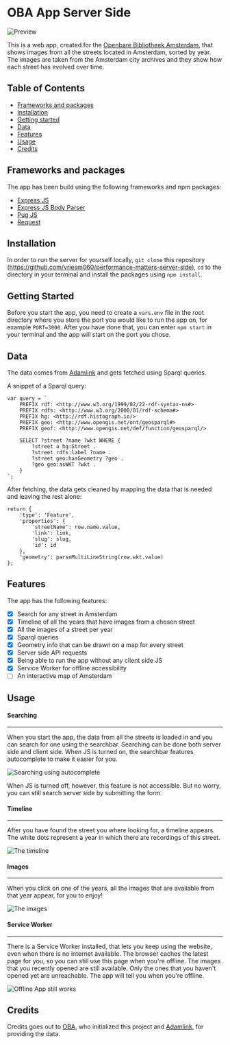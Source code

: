 # OBA App Server Side

![Preview](screenshots/preview.png)

This is a web app, created for the [Openbare Bibliotheek Amsterdam](https://www.oba.nl), that shows images from all the streets located in Amsterdam, sorted by year. The images are taken from the Amsterdam city archives and they show how each street has evolved over time.

## Table of Contents

* [Frameworks and packages](#frameworks-and-packages)
* [Installation](#installation)
* [Getting started](#getting-started)
* [Data](#data)
* [Features](#features)
* [Usage](#usage)
* [Credits](#credits)

## Frameworks and packages

The app has been build using the following frameworks and npm packages:

* [Express JS](https://expressjs.com/)
* [Express JS Body Parser](https://github.com/expressjs/body-parser)
* [Pug JS](https://pugjs.org/)
* [Request](https://github.com/request/request)

## Installation

In order to run the server for yourself locally, `git clone` this repository (https://github.com/vriesm060/performance-matters-server-side), `cd` to the directory in your terminal and install the packages using `npm install`.

## Getting Started

Before you start the app, you need to create a `vars.env` file in the root directory where you store the port you would like to run the app on, for example `PORT=3000`. After you have done that, you can enter `npm start` in your terminal and the app will start on the port you chose.

## Data

The data comes from [Adamlink](https://adamlink.nl/) and gets fetched using Sparql queries.

A snippet of a Sparql query:
```
var query = `
	PREFIX rdf: <http://www.w3.org/1999/02/22-rdf-syntax-ns#>
	PREFIX rdfs: <http://www.w3.org/2000/01/rdf-schema#>
	PREFIX hg: <http://rdf.histograph.io/>
	PREFIX geo: <http://www.opengis.net/ont/geosparql#>
	PREFIX geof: <http://www.opengis.net/def/function/geosparql/>

	SELECT ?street ?name ?wkt WHERE {
		?street a hg:Street .
		?street rdfs:label ?name .
		?street geo:hasGeometry ?geo .
		?geo geo:asWKT ?wkt .
	}
`;
```

After fetching, the data gets cleaned by mapping the data that is needed and leaving the rest alone:

```
return {
	'type': 'Feature',
	'properties': {
		'streetName': row.name.value,
		'link': link,
		'slug': slug,
		'id': id
	},
	'geometry': parseMultiLineString(row.wkt.value)
};
```

## Features

The app has the following features:

* [x] Search for any street in Amsterdam
* [x] Timeline of all the years that have images from a chosen street
* [x] All the images of a street per year
* [x] Sparql queries
* [x] Geometry info that can be drawn on a map for every street
* [x] Server side API requests
* [x] Being able to run the app without any client side JS
* [x] Service Worker for offline accessibility
* [ ] An interactive map of Amsterdam

## Usage

#### Searching
---

When you start the app, the data from all the streets is loaded in and you can search for one using the searchbar. Searching can be done both server side and client side. When JS is turned on, the searchbar features autocomplete to make it easier for you.

![Searching using autocomplete](screenshots/autocomplete.png)

When JS is turned off, however, this feature is not accessible. But no worry, you can still search server side by submitting the form.

#### Timeline
---

After you have found the street you where looking for, a timeline appears. The white dots represent a year in which there are recordings of this street.

![The timeline](screenshots/timeline.png)

#### Images
---

When you click on one of the years, all the images that are available from that year appear, for you to enjoy!

![The images](screenshots/images.png)

#### Service Worker
---

There is a Service Worker installed, that lets you keep using the website, even when there is no internet available. The browser caches the latest page for you, so you can still use this page when you're offline. The images that you recently opened are still available. Only the ones that you haven't opened yet are unreachable. The app will tell you when you're offline.

![Offline App still works](screenshots/offline.png)

## Credits

Credits goes out to [OBA](https://www.oba.nl), who initialized this project and [Adamlink](https://adamlink.nl/), for providing the data.
